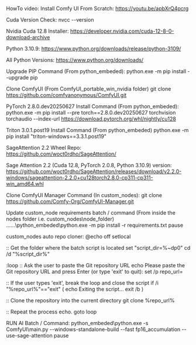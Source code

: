 HowTo video: Install Comfy UI From Scratch:
https://youtu.be/apbXrQ4pcrg

Cuda Version Check:
nvcc --version

Nvidia Cuda 12.8 Installer:
https://developer.nvidia.com/cuda-12-8-0-download-archive

Python 3.10.9:
https://www.python.org/downloads/release/python-3109/

All Python Versions:
https://www.python.org/downloads/

Upgrade PIP Command (From python_embeded):
python.exe -m pip install --upgrade pip

Clone ComfyUI (From ComfyUI_portable_win_nvidia folder)
git clone https://github.com/comfyanonymous/ComfyUI.git

PyTorch 2.8.0.dev20250627 Install Command (From python_embeded):
python.exe -m pip install --pre torch==2.8.0.dev20250627 torchvision torchaudio --index-url https://download.pytorch.org/whl/nightly/cu128

Triton 3.0.1.post19 Install Command (From python_embeded)
python.exe -m pip install "triton-windows==3.3.1.post19"

SageAttention 2.2 Wheel Repo:
https://github.com/woct0rdho/SageAttention/

Sage Attention 2.2 (Cuda 12.8, PyTorch 2.0.8, Python 3.10.9) version:
https://github.com/woct0rdho/SageAttention/releases/download/v2.2.0-windows/sageattention-2.2.0+cu128torch2.8.0-cp311-cp311-win_amd64.whl

Clone ComfyUI Manager Command (In custom_nodes):
git clone https://github.com/Comfy-Org/ComfyUI-Manager.git

Update custom_node requirements batch / command (From inside the nodes folder i.e. custom_nodes\node_folder\)
..\..\..\python_embeded\python.exe -m pip install -r requirements.txt
pause

custom_nodes auto repo cloner:
@echo off
setlocal

:: Get the folder where the batch script is located
set "script_dir=%~dp0"
cd /d "%script_dir%"

:loop
:: Ask the user to paste the Git repository URL
echo Please paste the Git repository URL and press Enter (or type 'exit' to quit):
set /p repo_url=

:: If the user types 'exit', break the loop and close the script
if /i "%repo_url%"=="exit" (
    echo Exiting the script...
    exit /b
)

:: Clone the repository into the current directory
git clone %repo_url%

:: Repeat the process
echo.
goto loop


RUN AI Batch / Command:
python_embeded\python.exe -s ComfyUI\main.py --windows-standalone-build --fast fp16_accumulation --use-sage-attention
pause
